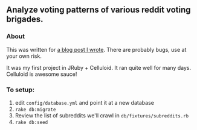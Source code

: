 ## Analyze voting patterns of various reddit voting brigades.

### About

This was written for [a blog post I wrote](http://eviltrout.com/2013/01/16/crawling-the-downvote-brigades-of-reddit.html). There are probably bugs, use at your own risk.

It was my first project in JRuby + Celluloid. It ran quite well for many days. Celluloid is awesome sauce!


### To setup:

1. edit `config/database.yml` and point it at a new database
2. `rake db:migrate`
3. Review the list of subreddits we'll crawl in `db/fixtures/subreddits.rb`
4. `rake db:seed`


